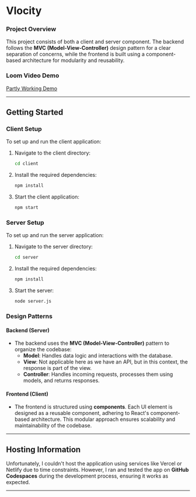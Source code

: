 # Vlocity

### Project Overview
This project consists of both a client and server component. The backend follows the **MVC (Model-View-Controller)** design pattern for a clear separation of concerns, while the frontend is built using a component-based architecture for modularity and reusability.

### Loom Video Demo
[Partly Working Demo](https://www.loom.com/share/48fcf5e1d31e4723865e0f8e07471412?sid=ddec2b20-dbaf-4f61-86bd-c8476061a858)

---

## Getting Started

### Client Setup
To set up and run the client application:

1. Navigate to the client directory:
   ```bash
   cd client
   ```
2. Install the required dependencies:
   ```bash
   npm install
   ```
3. Start the client application:
   ```bash
   npm start
   ```

### Server Setup
To set up and run the server application:

1. Navigate to the server directory:
   ```bash
   cd server
   ```
2. Install the required dependencies:
   ```bash
   npm install
   ```
3. Start the server:
   ```bash
   node server.js
   ```

### Design Patterns

#### Backend (Server)
- The backend uses the **MVC (Model-View-Controller)** pattern to organize the codebase:
  - **Model**: Handles data logic and interactions with the database.
  - **View**: Not applicable here as we have an API, but in this context, the response is part of the view.
  - **Controller**: Handles incoming requests, processes them using models, and returns responses.

#### Frontend (Client)
- The frontend is structured using **components**. Each UI element is designed as a reusable component, adhering to React's component-based architecture. This modular approach ensures scalability and maintainability of the codebase.

---

## Hosting Information
Unfortunately, I couldn't host the application using services like Vercel or Netlify due to time constraints. However, I ran and tested the app on **GitHub Codespaces** during the development process, ensuring it works as expected.

---
